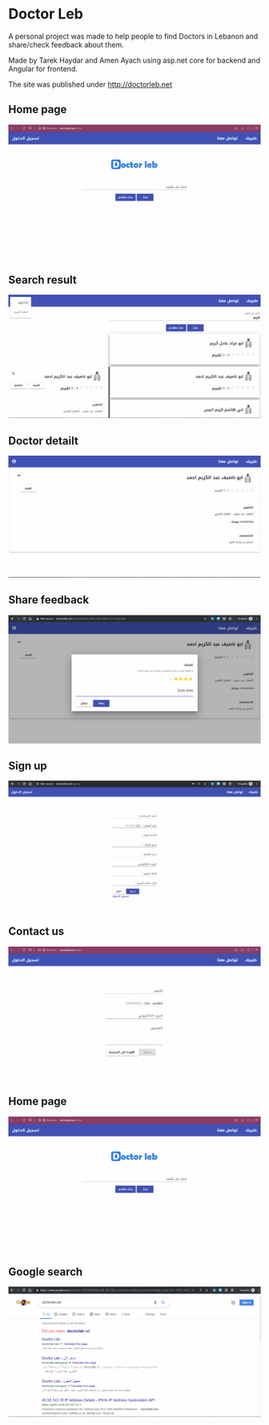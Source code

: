 # Doctor Leb
A personal project was made to help people to find Doctors in Lebanon and share/check feedback about them.

Made by Tarek Haydar and Amen Ayach using asp.net core for backend and Angular for frontend.

The site was published under http://doctorleb.net

## Home page
![Home page](https://raw.githubusercontent.com/amenayach/doctorleb/master/doc/Screenshots/home.png)

## Search result
![Search result](https://raw.githubusercontent.com/amenayach/doctorleb/master/doc/Screenshots/searchresult.png)

## Doctor detailt
![Doctor detailt](https://raw.githubusercontent.com/amenayach/doctorleb/master/doc/Screenshots/docdetails.png)

## Share feedback
![Share feedback](https://raw.githubusercontent.com/amenayach/doctorleb/master/doc/Screenshots/feedback.png)

## Sign up
![Sign up](https://raw.githubusercontent.com/amenayach/doctorleb/master/doc/Screenshots/signup.png)

## Contact us
![Contact us](https://raw.githubusercontent.com/amenayach/doctorleb/master/doc/Screenshots/contactus.png)

## Home page
![Home page](https://raw.githubusercontent.com/amenayach/doctorleb/master/doc/Screenshots/home.png)

## Google search
![Google search](https://raw.githubusercontent.com/amenayach/doctorleb/master/doc/Screenshots/googlesearch.png)
